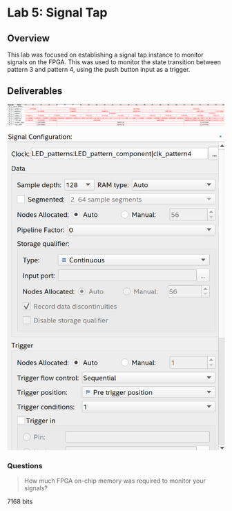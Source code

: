 # Lab 5: Signal Tap
## Overview
This lab was focused on establishing a signal tap instance to monitor signals on the FPGA. This was used to monitor the state transition between pattern 3 and pattern 4, using the push button input as a trigger.

## Deliverables

![Lab 5 signal tap](/docs/assets/Lab5_SignalTap_Out.png)

![Lab 5 signal config](/docs/assets/Lab5_SignalTap_Config.png)

### Questions
> How much FPGA on-chip memory was required to monitor your signals?

7168 bits